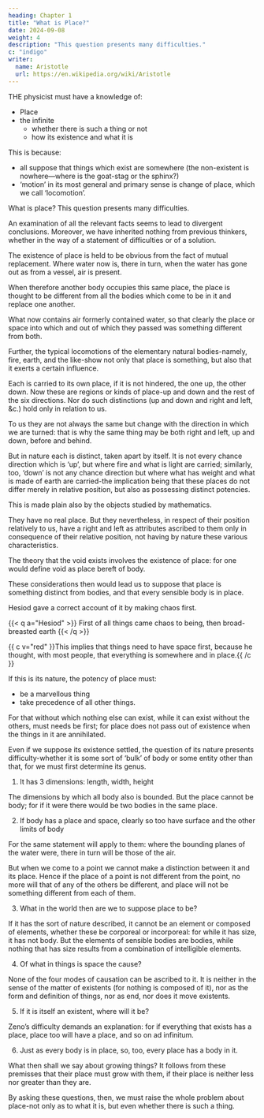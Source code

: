 ```yaml
---
heading: Chapter 1
title: "What is Place?"
date: 2024-09-08
weight: 4
description: "This question presents many difficulties."
c: "indigo"
writer:
  name: Aristotle 
  url: https://en.wikipedia.org/wiki/Aristotle
---
```



THE physicist must have a knowledge of:
- Place 
- the infinite
  - whether there is such a thing or not
  - how its existence and what it is

This is because:
- all suppose that things which exist are somewhere (the non-existent is nowhere—where is the goat-stag or the sphinx?)
- ‘motion’ in its most general and primary sense is change of place, which we call ‘locomotion’.


What is place? This question presents many difficulties. 

An examination of all the relevant facts seems to lead to divergent conclusions. Moreover, we have inherited nothing from previous thinkers, whether in the way of a statement of difficulties or of a solution.

The existence of place is held to be obvious from the fact of mutual replacement. Where water now is, there in turn, when the water has gone out as from a vessel, air is present.

When therefore another body occupies this same place, the place is thought to be different from all the bodies which come to be in it and replace one another. 

What now contains air formerly contained water, so that clearly the place or space into which and
out of which they passed was something different from both.

Further, the typical locomotions of the elementary natural bodies-namely, fire, earth, and
the like-show not only that place is something, but also that it exerts a certain influence.

Each is carried to its own place, if it is not hindered, the one up, the other down. Now these are regions or kinds of place-up and down and the rest of the six directions. Nor do such distinctions (up and down and right and left, &c.) hold only in relation to us. 

To us they are not always the same but change with the direction in which we are turned: that is why the same thing may be both right and left, up and down, before and behind.

But in nature each is distinct, taken apart by itself. It is not every chance direction which is ‘up’, but where fire and what is light are carried; similarly, too, ‘down’ is not any chance direction but where what has weight and what is made of earth are carried-the implication being that these places do not differ merely in relative position, but also as possessing distinct potencies. 

This is made plain also by the objects studied by mathematics.

They have no real place. But they nevertheless, in respect of their position relatively to us, have a right and left as attributes ascribed to them only in consequence of their relative position, not having by nature these various characteristics. 

The theory that the void exists involves the existence of place: for one would define void as place bereft of body.

These considerations then would lead us to suppose that place is something distinct from bodies, and that every sensible body is in place.

Hesiod gave a correct account of it by making chaos first.

{{< q a="Hesiod" >}}
First of all things came chaos to being, then broad-breasted earth
{{< /q >}}

{{ c v="red" }}This implies that things need to have space first, because he thought, with most people, that everything is somewhere and in place.{{ /c }}


If this is its nature, the potency of place must:
- be a marvellous thing
- take precedence of all other things.

For that without which nothing else can exist, while it can exist without the others, must needs be first; for place does not pass out of existence when the things in it are annihilated.

Even if we suppose its existence settled, the question of its nature presents difficulty-whether it is some sort of ‘bulk’ of body or some entity other than that, for we must first determine its genus.

1. It has 3 dimensions: length, width, height

The dimensions by which all body also is bounded. But the place cannot be body; for if it were there would be two bodies in the same place.

2. If body has a place and space, clearly so too have surface and the other limits of body

For the same statement will apply to them: where the bounding planes of the water were, there in turn will be those of the air. 

But when we come to a point we cannot make a distinction between it and its place. Hence if the place of a point is not different from the point, no more will that of any of the others be different, and place will not be something different from each of them.

3. What in the world then are we to suppose place to be?

If it has the sort of nature described, it cannot be an element or composed of elements, whether these be corporeal or incorporeal: for while it has size, it has not body. But the elements of sensible bodies are bodies, while nothing that has size results from a combination of intelligible elements.

4. Of what in things is space the cause?

None of the four modes of causation can be ascribed to it. It is neither in the sense of the matter of existents (for nothing is composed of it), nor as the form and definition of things, nor as end, nor does it move existents.

5. If it is itself an existent, where will it be? 

Zeno’s difficulty demands an explanation: for if everything that exists has a place, place too will have a place, and so on ad infinitum.

6. Just as every body is in place, so, too, every place has a body in it.

What then shall we say about growing things? It follows from these premisses that their place must grow with them, if their place is neither less nor greater than they are. 

By asking these questions, then, we must raise the whole problem about place-not only as to what it is, but even whether there is such a thing.

